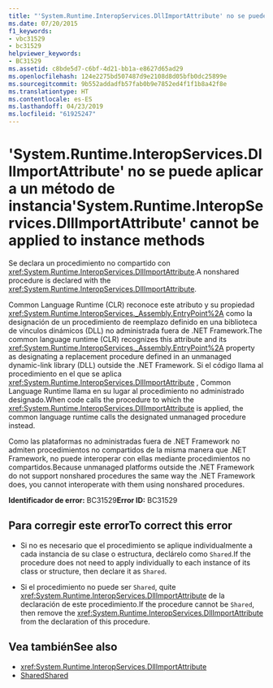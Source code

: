 ```yaml
---
title: "'System.Runtime.InteropServices.DllImportAttribute' no se puede aplicar a un método de instancia"
ms.date: 07/20/2015
f1_keywords:
- vbc31529
- bc31529
helpviewer_keywords:
- BC31529
ms.assetid: c8bde5d7-c6bf-4d21-bb1a-e8627d65ad29
ms.openlocfilehash: 124e2275bd507487d9e2108d8d05bfb0dc25899e
ms.sourcegitcommit: 9b552addadfb57fab0b9e7852ed4f1f1b8a42f8e
ms.translationtype: HT
ms.contentlocale: es-ES
ms.lasthandoff: 04/23/2019
ms.locfileid: "61925247"
---
```

# <a name="systemruntimeinteropservicesdllimportattribute-cannot-be-applied-to-instance-methods"></a><span data-ttu-id="cc099-102">'System.Runtime.InteropServices.DllImportAttribute' no se puede aplicar a un método de instancia</span><span class="sxs-lookup"><span data-stu-id="cc099-102">'System.Runtime.InteropServices.DllImportAttribute' cannot be applied to instance methods</span></span>
<span data-ttu-id="cc099-103">Se declara un procedimiento no compartido con <xref:System.Runtime.InteropServices.DllImportAttribute>.</span><span class="sxs-lookup"><span data-stu-id="cc099-103">A nonshared procedure is declared with the <xref:System.Runtime.InteropServices.DllImportAttribute>.</span></span>  
  
 <span data-ttu-id="cc099-104">Common Language Runtime (CLR) reconoce este atributo y su propiedad <xref:System.Runtime.InteropServices._Assembly.EntryPoint%2A> como la designación de un procedimiento de reemplazo definido en una biblioteca de vínculos dinámicos (DLL) no administrada fuera de .NET Framework.</span><span class="sxs-lookup"><span data-stu-id="cc099-104">The common language runtime (CLR) recognizes this attribute and its <xref:System.Runtime.InteropServices._Assembly.EntryPoint%2A> property as designating a replacement procedure defined in an unmanaged dynamic-link library (DLL) outside the .NET Framework.</span></span> <span data-ttu-id="cc099-105">Si el código llama al procedimiento en el que se aplica <xref:System.Runtime.InteropServices.DllImportAttribute> , Common Language Runtime llama en su lugar al procedimiento no administrado designado.</span><span class="sxs-lookup"><span data-stu-id="cc099-105">When code calls the procedure to which the <xref:System.Runtime.InteropServices.DllImportAttribute> is applied, the common language runtime calls the designated unmanaged procedure instead.</span></span>  
  
 <span data-ttu-id="cc099-106">Como las plataformas no administradas fuera de .NET Framework no admiten procedimientos no compartidos de la misma manera que .NET Framework, no puede interoperar con ellas mediante procedimientos no compartidos.</span><span class="sxs-lookup"><span data-stu-id="cc099-106">Because unmanaged platforms outside the .NET Framework do not support nonshared procedures the same way the .NET Framework does, you cannot interoperate with them using nonshared procedures.</span></span>  
  
 <span data-ttu-id="cc099-107">**Identificador de error:** BC31529</span><span class="sxs-lookup"><span data-stu-id="cc099-107">**Error ID:** BC31529</span></span>  
  
## <a name="to-correct-this-error"></a><span data-ttu-id="cc099-108">Para corregir este error</span><span class="sxs-lookup"><span data-stu-id="cc099-108">To correct this error</span></span>  
  
- <span data-ttu-id="cc099-109">Si no es necesario que el procedimiento se aplique individualmente a cada instancia de su clase o estructura, declárelo como `Shared`.</span><span class="sxs-lookup"><span data-stu-id="cc099-109">If the procedure does not need to apply individually to each instance of its class or structure, then declare it as `Shared`.</span></span>  
  
- <span data-ttu-id="cc099-110">Si el procedimiento no puede ser `Shared`, quite <xref:System.Runtime.InteropServices.DllImportAttribute> de la declaración de este procedimiento.</span><span class="sxs-lookup"><span data-stu-id="cc099-110">If the procedure cannot be `Shared`, then remove the <xref:System.Runtime.InteropServices.DllImportAttribute> from the declaration of this procedure.</span></span>  
  
## <a name="see-also"></a><span data-ttu-id="cc099-111">Vea también</span><span class="sxs-lookup"><span data-stu-id="cc099-111">See also</span></span>

- <xref:System.Runtime.InteropServices.DllImportAttribute>
- [<span data-ttu-id="cc099-112">Shared</span><span class="sxs-lookup"><span data-stu-id="cc099-112">Shared</span></span>](../../visual-basic/language-reference/modifiers/shared.md)
